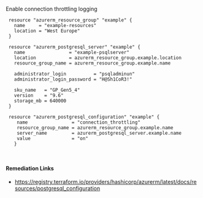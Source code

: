 
Enable connection throttling logging

```hcl
 resource "azurerm_resource_group" "example" {
   name     = "example-resources"
   location = "West Europe"
 }
 
 resource "azurerm_postgresql_server" "example" {
   name                = "example-psqlserver"
   location            = azurerm_resource_group.example.location
   resource_group_name = azurerm_resource_group.example.name
 
   administrator_login          = "psqladminun"
   administrator_login_password = "H@Sh1CoR3!"
 
   sku_name   = "GP_Gen5_4"
   version    = "9.6"
   storage_mb = 640000
 }
 
 resource "azurerm_postgresql_configuration" "example" {
 	name                = "connection_throttling"
 	resource_group_name = azurerm_resource_group.example.name
 	server_name         = azurerm_postgresql_server.example.name
 	value               = "on"
   }
   
   
```

#### Remediation Links
 - https://registry.terraform.io/providers/hashicorp/azurerm/latest/docs/resources/postgresql_configuration

